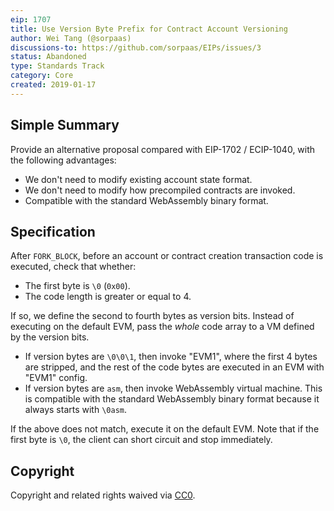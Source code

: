 ```yaml
---
eip: 1707
title: Use Version Byte Prefix for Contract Account Versioning
author: Wei Tang (@sorpaas)
discussions-to: https://github.com/sorpaas/EIPs/issues/3
status: Abandoned
type: Standards Track
category: Core
created: 2019-01-17
---
```


## Simple Summary

Provide an alternative proposal compared with EIP-1702 / ECIP-1040,
with the following advantages:

* We don't need to modify existing account state format.
* We don't need to modify how precompiled contracts are invoked.
* Compatible with the standard WebAssembly binary format.

## Specification

After `FORK_BLOCK`, before an account or contract creation transaction
code is executed, check that whether:

* The first byte is `\0` (`0x00`).
* The code length is greater or equal to 4.

If so, we define the second to fourth bytes as version bits. Instead
of executing on the default EVM, pass the *whole* code array to a VM
defined by the version bits.

* If version bytes are `\0\0\1`, then invoke "EVM1", where the first 4
  bytes are stripped, and the rest of the code bytes are executed in
  an EVM with "EVM1" config.
* If version bytes are `asm`, then invoke WebAssembly virtual
  machine. This is compatible with the standard WebAssembly binary
  format because it always starts with `\0asm`.
  
If the above does not match, execute it on the default EVM. Note that
if the first byte is `\0`, the client can short circuit and stop
immediately.

## Copyright

Copyright and related rights waived via
[CC0](https://creativecommons.org/publicdomain/zero/1.0/).
